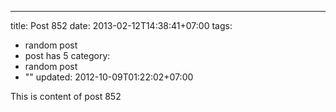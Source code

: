 ---
title: Post 852
date: 2013-02-12T14:38:41+07:00
tags:
  - random post
  - post has 5
category:
  - random post
  - ""
updated: 2012-10-09T01:22:02+07:00

This is content of post 852